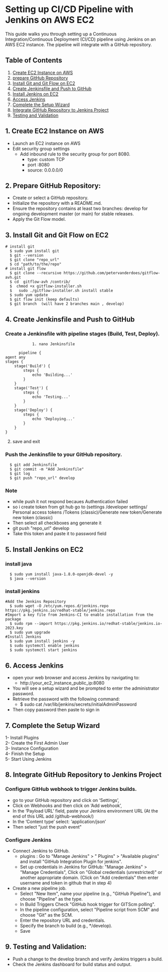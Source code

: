 # Setting up CI/CD Pipeline with Jenkins on AWS EC2
This guide walks you through setting up a Continuous Integration/Continuous Deployment (CI/CD) pipeline using Jenkins on an AWS EC2 instance. The pipeline will integrate with a GitHub repository.
## Table of Contents 
1. [Create EC2 Instance on AWS](#create-ec2-instance-on-aws)
2. [prepare GitHub Repository](#prepare-github-repository)
3. [Install Git and Git Flow on EC2](#install-git-and-git-flow-on-ec2)
4. [Create Jenkinsfile and Push to GitHub](#create-jenkinsfile-and-push-to-github)
5. [Install Jenkins on EC2](#install-jenkins-on-ec2)
6. [Access Jenkins](#access-jenkins)
7. [Complete the Setup Wizard](#complete-the-setup-wizard)
8. [Integrate GitHub Repository to Jenkins Project](#integrate-github-repository-to-jenkins-project)
9. [Testing and Validation](#Testing-and-Validation)
## 1. Create EC2 Instance on AWS

  - Launch an EC2 instance on AWS                            
  - Edit security group settings                             
      - Add inbound rule to the security group for port 8080.  
        - type: custom TCP                                    
        - port :8080                                          
        - source: 0.0.0.0/0                                    
## 2. Prepare GitHub Repository:
  - Create or select a GitHub repository.
  - Initialize the repository with a README.md.
  - Ensure the repository contains at least two branches:
     develop for ongoing development master (or main) for stable releases.
  - Apply the Git Flow model.
## 3. Install Git and Git Flow on EC2
    # install git 
      $ sudo yum install git
      $ git --version
      $ git clone "repo_url"    
      $ cd "path/to/the/repo"
    # install git flow
      $ git clone --recursive https://github.com/petervanderdoes/gitflow-avh.git
      $ cd  gitflow-avh /contrib/
      $  chmod +x gitflow-installer.sh
      $   sudo ./gitflow-installer.sh install stable
      $ sudo yum update
      $ git flow init (keep defaults)
      $ git branch  (will have 2 branches main , develop)

## 4. Create Jenkinsfile and Push to GitHub
 ### Create a Jenkinsfile with pipeline stages (Build, Test, Deploy).
    
            
                1. nano Jenkinsfile
  
          pipeline {
    agent any
    stages {
        stage('Build') {
            steps {
                echo 'Building...'
            }
        }
        stage('Test') {
            steps {
                echo 'Testing...'
            }
        }
        stage('Deploy') {
            steps {
                echo 'Deploying...'
            }
        }
    }

   2.  save and exit 
### Push the Jenkinsfile to your GitHub repository.
      $ git add Jenkinsfile
      $ git commit -m "Add Jenkinsfile"
      $ git log   
      $ git push "repo_url" develop
### Note 
- while push it not respond becaues Authentication failed 
- so i create token from git hub   go to
  (settings /developer settings/ Personal access tokens /Tokens (classic)/Generate new token/Generate new token (classic)
-  Then  select all checkboxes ang generate it 
- git push "repo_url" develop      
- Take this token and paste it to password field
## 5. Install Jenkins on EC2
  ### install java 
      $ sudo yum install java-1.8.0-openjdk-devel -y
      $ java --version
  ### install jenkins 
    #Add the Jenkins Repository
      $ sudo wget -O /etc/yum.repos.d/jenkins.repo     https://pkg.jenkins.io/redhat-stable/jenkins.repo
    #Import a key file from Jenkins-CI to enable installation from the package
      $ sudo rpm --import https://pkg.jenkins.io/redhat-stable/jenkins.io-2023.key
      $ sudo yum upgrade
    #Install Jenkins
      $ sudo yum install jenkins -y
      $ sudo systemctl enable jenkins
      $ sudo systemctl start jenkins

## 6. Access Jenkins
- open your web browser and access Jenkins by navigating to: 
    - http://your_ec2_instance_public_ip:8080
- You will see a setup wizard and be prompted to enter the administrator password.
- Retrieve the password with the following command:
    -  $ sudo cat /var/lib/jenkins/secrets/initialAdminPassword
- Then copy password then paste to sign in 
## 7. Complete the Setup Wizard
1- Install Plugins       
2- Create the First Admin User     
3- Instance Configuration      
4- Finish the Setup          
5- Start Using Jenkins              

## 8. Integrate GitHub Repository to Jenkins Project
### Configure GitHub webhook to trigger Jenkins builds.
  - go to your GitHub repository and click on ‘Settings’, 
  - Click on Webhooks and then click on ‘Add webhook’,
  - In the ‘Payload URL’ field, paste your Jenkins environment URL (At the end of this URL add /github-webhook/)
  - In the ‘Content type’ select: ‘application/json’ 
  - Then select "just the push event"
### Configure Jenkins
 - Connect Jenkins to GitHub.
    - plugins : Go to "Manage Jenkins" > " Plugins" > "Available plugins" and install "GitHub Integration Plugin for jenkins".
     - Set up credentials in Jenkins for GitHub: "Manage Jenkins" > "Manage Credentials", Click on "Global credentials (unrestricted)" or another appropriate domain.
        (Click on "Add credentials" then enter username and token in github that in step 4)
  - Create a new pipeline job.
     - Select "New Item", name your pipeline (e.g., "GitHub Pipeline"), and choose "Pipeline" as the type.
     - In Build Triggers Check "GitHub hook trigger for GITScm polling".
     - In the pipeline configuration, select "Pipeline script from SCM" and choose "Git" as the SCM.
     - Enter the repository URL and credentials.
     - Specify the branch to build (e.g., */develop).
     - Save
## 9. Testing and Validation:
  - Push a change to the develop branch and verify Jenkins triggers a build.
  - Check the Jenkins dashboard for build status and output.
